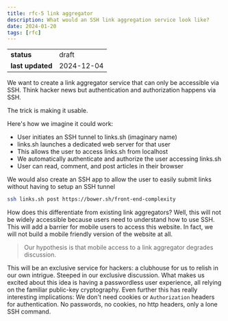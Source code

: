 ```yaml
---
title: rfc-5 link aggregator
description: What would an SSH link aggregation service look like?
date: 2024-01-20
tags: [rfc]
---
```


|                  |            |
| ---------------- | ---------- |
| **status**       | draft      |
| **last updated** | 2024-12-04 |

We want to create a link aggregator service that can only be accessible via SSH.
Think hacker news but authentication and authorization happens via SSH.

The trick is making it usable.

Here's how we imagine it could work:

- User initiates an SSH tunnel to links.sh (imaginary name)
- links.sh launches a dedicated web server for that user
- This allows the user to access links.sh from localhost
- We automatically authenticate and authorize the user accessing links.sh
- User can read, comment, and post articles in their browser

We would also create an SSH app to allow the user to easily submit links without
having to setup an SSH tunnel

```bash
ssh links.sh post https://bower.sh/front-end-complexity
```

How does this differentiate from existing link aggregators? Well, this will not
be widely accessible because users need to understand how to use SSH. This will
add a barrier for mobile users to access this website. In fact, we will not
build a mobile friendly version of the website at all.

> Our hypothesis is that mobile access to a link aggregator degrades discussion.

This will be an exclusive service for hackers: a clubhouse for us to relish in
our own intrigue. Steeped in our exclusive discussion. What makes us excited
about this idea is having a passwordless user experience, all relying on the
familiar public-key cryptography. Even further this has really interesting
implications: We don't need cookies or `Authorization` headers for
authentication. No passwords, no cookies, no http headers, only a lone SSH
command.
